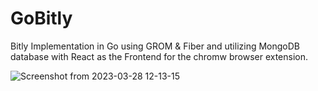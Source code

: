 # GoBitly

Bitly Implementation in Go using GROM & Fiber and utilizing MongoDB database with React as the Frontend for the chromw browser extension.



![Screenshot from 2023-03-28 12-13-15](https://user-images.githubusercontent.com/54007257/228304746-24d40739-ead9-4fa4-86b3-d483d81f5b97.png)
